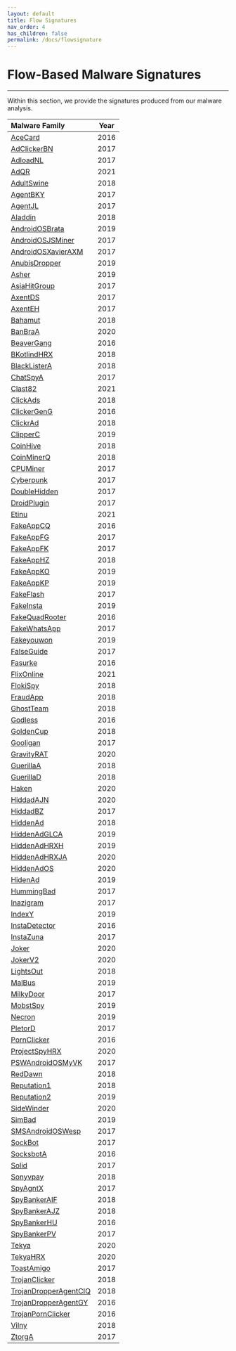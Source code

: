 ```yaml
---
layout: default
title: Flow Signatures
nav_order: 4
has_children: false
permalink: /docs/flowsignature
---
```


# Flow-Based Malware Signatures
---

Within this section, we provide the signatures produced from our malware analysis.

|Malware Family|Year|
|:-------------------------------|:------------------:|
|[AceCard](../signatures/acecard.md)|2016|
|[AdClickerBN](../signatures/adclickerbn.md)|2017|
|[AdloadNL](../signatures/adloadnl.md)|2017|
|[AdQR](../signatures/adqr.md)|2021|
|[AdultSwine](../signatures/adultswine.md)|2018|
|[AgentBKY](../signatures/agentbky.md)|2017|
|[AgentJL](../signatures/agentjl.md)|2017|
|[Aladdin](../signatures/aladdin.md)|2018|
|[AndroidOSBrata](../signatures/androidosbrata.md)|2019|
|[AndroidOSJSMiner](../signatures/androidosjsminer.md)|2017|
|[AndroidOSXavierAXM](../signatures/androidosxavieraxm.md)|2017|
|[AnubisDropper](../signatures/anubisdropper.md)|2019| 
|[Asher](../signatures/asher.md)|2019|
|[AsiaHitGroup](../signatures/asiahitgroup.md)|2017|
|[AxentDS](../signatures/axentds.md)|2017|
|[AxentEH](../signatures/axenteh.md)|2017|
|[Bahamut](../signatures/bahamut.md)|2018|
|[BanBraA](../signatures/banbraa.md)|2020|
|[BeaverGang](../signatures/beavergang.md)|2016|
|[BKotlindHRX](../signatures/bkotlindhrx.md)|2018|
|[BlackListerA](../signatures/blacklister.md)|2018|
|[ChatSpyA](../signatures/chatspya.md)|2017|
|[Clast82](../signatures/clast82.md)|2021|
|[ClickAds](../signatures/clickads.md)|2018|
|[ClickerGenG](../signatures/clickergeng.md)|2016|
|[ClickrAd](../signatures/clickrad.md)|2018|
|[ClipperC](../signatures/clipperc.md)|2019|
|[CoinHive](../signatures/coinhive.md)|2018|
|[CoinMinerQ](../signatures/coinminerq.md)|2018|
|[CPUMiner](../signatures/cpuminer.md)|2017|
|[Cyberpunk](../signatures/cyberpunk.md)|2017|
|[DoubleHidden](../signatures/doublehidden.md)|2017|
|[DroidPlugin](../signatures/droidplugin.md)|2017|
|[Etinu](../signatures/etinu.md)|2021|
|[FakeAppCQ](../signatures/fakeappcq.md)|2016|
|[FakeAppFG](../signatures/fakeappfg.md)|2017|
|[FakeAppFK](../signatures/fakeappfk.md)|2017|
|[FakeAppHZ](../signatures/fakeapphz.md)|2018|
|[FakeAppKO](../signatures/fakeappko.md)|2019|
|[FakeAppKP](../signatures/fakeappkp.md)|2019|
|[FakeFlash](../signatures/fakeflash.md)|2017|
|[FakeInsta](../signatures/fakeinsta.md)|2019|
|[FakeQuadRooter](../signatures/fakequadrooter.md)|2016|
|[FakeWhatsApp](../signatures/fakewhatsapp.md)|2017|
|[Fakeyouwon](../signatures/fakeyouwon.md)|2019|
|[FalseGuide](../signatures/falseguide.md)|2017|
|[Fasurke](../signatures/fasurke.md)|2016|
|[FlixOnline](../signatures/flixonline.md)|2021|
|[FlokiSpy](../signatures/flokispy.md)|2018|
|[FraudApp](../signatures/fraudapp.md)|2018|
|[GhostTeam](../signatures/ghostteam.md)|2018|
|[Godless](../signatures/godless.md)|2016|
|[GoldenCup](../signatures/goldencup.md)|2018|
|[Gooligan](../signatures/gooligan.md)|2017|
|[GravityRAT](../signatures/gravityrat.md)|2020|
|[GuerillaA](../signatures/guerillaa.md)|2018|
|[GuerillaD](../signatures/guerillad.md)|2018|
|[Haken](../signatures/haken.md)|2020|
|[HiddadAJN](../signatures/hiddadajn.md)|2020|
|[HiddadBZ](../signatures/hiddadbz.md)|2017|
|[HiddenAd](../signatures/hiddenad.md)|2018|
|[HiddenAdGLCA](../signatures/hiddenadglca.md)|2019|
|[HiddenAdHRXH](../signatures/hiddenadhrxh.md)|2019|
|[HiddenAdHRXJA](../signatures/hiddenadhrxja.md)|2020|
|[HiddenAdOS](../signatures/hiddenados.md)|2020|
|[HidenAd](../signatures/hidenad.md)|2019|
|[HummingBad](../signatures/hummingbad.md)|2017|
|[Inazigram](../signatures/inazigram.md)|2017|
|[IndexY](../signatures/indexy.md)|2019|
|[InstaDetector](../signatures/instadetector.md)|2016|
|[InstaZuna](../signatures/instazuna.md)|2017|
|[Joker](../signatures/joker.md)|2020|
|[JokerV2](../signatures/jokerv2.md)|2020|
|[LightsOut](../signatures/lightsout.md)|2018|
|[MalBus](../signatures/malbus.md)|2019| 
|[MilkyDoor](../signatures/milkydoor.md)|2017|
|[MobstSpy](../signatures/mobstspy.md)|2019|
|[Necron](../signatures/necron.md)|2019|
|[PletorD](../signatures/pletord.md)|2017| 
|[PornClicker](../signatures/pornclicker.md)|2016| 
|[ProjectSpyHRX](../signatures/projectspyhrx.md)|2020| 
|[PSWAndroidOSMyVK](../signatures/pswandroidosmyvk.md)|2017| 
|[RedDawn](../signatures/reddawn.md)|2018| 
|[Reputation1](../signatures/reputation1.md)|2018|
|[Reputation2](../signatures/reputation2.md)|2019|
|[SideWinder](../signatures/sidewinder.md)|2020|
|[SimBad](../signatures/simbad.md)|2019|
|[SMSAndroidOSWesp](../signatures/smsandroidoswesp.md)|2017|
|[SockBot](../signatures/sockbot.md)|2017|
|[SocksbotA](../signatures/socksbota.md)|2016|
|[Solid](../signatures/solid.md)|2017| 
|[Sonyvpay](../signatures/sonyvpay.md)|2018|
|[SpyAgntX](../signatures/spyagntx.md)|2017| 
|[SpyBankerAIF](../signatures/spybankeraif.md)|2018|
|[SpyBankerAJZ](../signatures/spybankerajz.md)|2018|
|[SpyBankerHU](../signatures/spybankerhu.md)|2016|
|[SpyBankerPV](../signatures/spybankerpv.md)|2017| 
|[Tekya](../signatures/tekya.md)|2020|
|[TekyaHRX](../signatures/tekyahrx.md)|2020|
|[ToastAmigo](../signatures/toastamigo.md)|2017|
|[TrojanClicker](../signatures/trojanclicker.md)|2018|
|[TrojanDropperAgentCIQ](../signatures/trojandropperagentciq.md)|2018|
|[TrojanDropperAgentGY](../signatures/trojandropperagentgy.md)|2016|
|[TrojanPornClicker](../signatures/trojanpornclicker.md)|2016| 
|[Vilny](../signatures/vilny.md)|2018| 
|[ZtorgA](../signatures/ztorga.md)|2017| 
